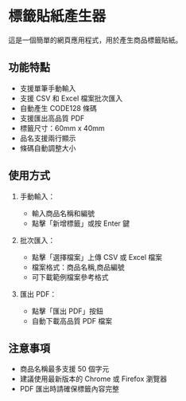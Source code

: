 # 標籤貼紙產生器

這是一個簡單的網頁應用程式，用於產生商品標籤貼紙。

## 功能特點

- 支援單筆手動輸入
- 支援 CSV 和 Excel 檔案批次匯入
- 自動產生 CODE128 條碼
- 支援匯出高品質 PDF
- 標籤尺寸：60mm x 40mm
- 品名支援兩行顯示
- 條碼自動調整大小

## 使用方式

1. 手動輸入：
   - 輸入商品名稱和編號
   - 點擊「新增標籤」或按 Enter 鍵

2. 批次匯入：
   - 點擊「選擇檔案」上傳 CSV 或 Excel 檔案
   - 檔案格式：商品名稱,商品編號
   - 可下載範例檔案參考格式

3. 匯出 PDF：
   - 點擊「匯出 PDF」按鈕
   - 自動下載高品質 PDF 檔案

## 注意事項

- 商品名稱最多支援 50 個字元
- 建議使用最新版本的 Chrome 或 Firefox 瀏覽器
- PDF 匯出時請確保標籤內容完整
